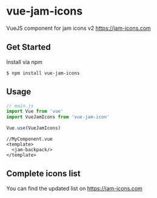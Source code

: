 # vue-jam-icons
VueJS component for jam icons v2 https://jam-icons.com

## Get Started

Install via npm

```
$ npm install vue-jam-icons
```

## Usage

``` JavaScript
// main.js
import Vue from 'vue'
import VueJamIcons from 'vue-jam-icon'

Vue.use(VueJamIcons)
```

``` JSX
//MyComponent.vue
<template>
  <jam-backpack/>
</template>
```

## Complete icons list

You can find the updated list on https://jam-icons.com
